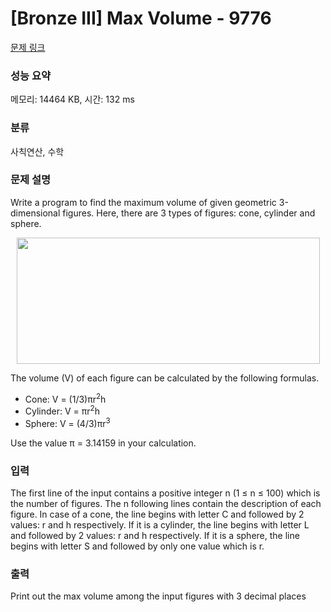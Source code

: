 # [Bronze III] Max Volume - 9776 

[문제 링크](https://www.acmicpc.net/problem/9776) 

### 성능 요약

메모리: 14464 KB, 시간: 132 ms

### 분류

사칙연산, 수학

### 문제 설명

<p>Write a program to find the maximum volume of given geometric 3-dimensional figures. Here, there are 3 types of figures: cone, cylinder and sphere.</p>

<p style="text-align: center;"><img alt="" src="" style="width: 485px; height: 202px;"></p>

<p>The volume (V) of each figure can be calculated by the following formulas.</p>

<ul>
	<li>Cone: V = (1/3)πr<sup>2</sup>h</li>
	<li>Cylinder: V = πr<sup>2</sup>h</li>
	<li>Sphere: V = (4/3)πr<sup>3</sup></li>
</ul>

<p>Use the value π = 3.14159 in your calculation.</p>

### 입력 

 <p>The first line of the input contains a positive integer n (1 ≤ n ≤ 100) which is the number of figures. The n following lines contain the description of each figure. In case of a cone, the line begins with letter C and followed by 2 values: r and h respectively. If it is a cylinder, the line begins with letter L and followed by 2 values: r and h respectively. If it is a sphere, the line begins with letter S and followed by only one value which is r.</p>

### 출력 

 <p>Print out the max volume among the input figures with 3 decimal places</p>

